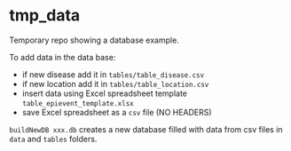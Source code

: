 # tmp_data
Temporary repo showing a database example.


To add data in the data base:
- if new disease add it in `tables/table_disease.csv` 
- if new location add it in `tables/table_location.csv`
- insert data using Excel spreadsheet template `table_epievent_template.xlsx`
- save Excel spreadsheet as a `csv` file (NO HEADERS)

`buildNewDB xxx.db` creates a new database filled with data from csv files in `data` and `tables` folders.

